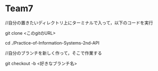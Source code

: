 # Team7
//自分の置きたいディレクトリ上にターミナルで入って，以下のコードを実行

git clone <このgitのURL>

cd ./Practice-of-Information-Systems-2nd-API

//自分のブランチを新しく作って，そこで作業する

git checkout -b <好きなブランチ名>

